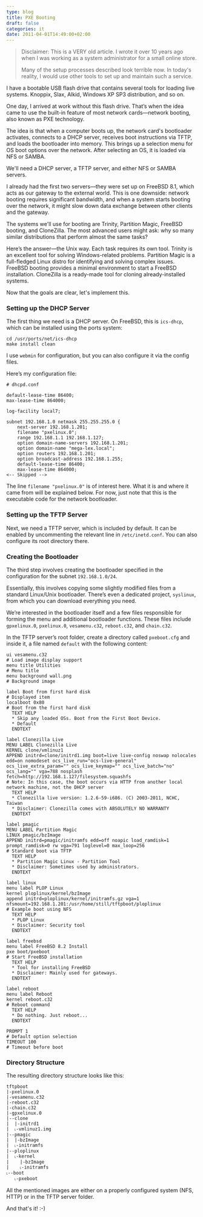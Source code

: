 ```yaml
---
type: blog
title: PXE Booting
draft: false
categories: it
date: 2011-04-01T14:49:00+02:00
---
```

> Disclaimer: This is a VERY old article. I wrote it over 10 years ago when I was working as a system administrator for a small online store.
>
> Many of the setup processes described look terrible now. ​​In today's reality, I would use other tools to set up and maintain such a service.

I have a bootable USB flash drive that contains several tools for loading live systems. Knoppix, Slax, Alkid, Windows XP SP3 distribution, and so on.

One day, I arrived at work without this flash drive. That’s when the idea came to use the built-in feature of most network cards—network booting, also known as PXE technology.

The idea is that when a computer boots up, the network card's bootloader activates, connects to a DHCP server, receives boot instructions via TFTP, and loads the bootloader into memory. This brings up a selection menu for OS boot options over the network. After selecting an OS, it is loaded via NFS or SAMBA.

We'll need a DHCP server, a TFTP server, and either NFS or SAMBA servers.

I already had the first two servers—they were set up on FreeBSD 8.1, which acts as our gateway to the external world. This is one downside: network booting requires significant bandwidth, and when a system starts booting over the network, it might slow down data exchange between other clients and the gateway.

The systems we'll use for booting are Trinity, Partition Magic, FreeBSD booting, and CloneZilla. The most advanced users might ask: why so many similar distributions that perform almost the same tasks?

Here’s the answer—the Unix way. Each task requires its own tool. Trinity is an excellent tool for solving Windows-related problems. Partition Magic is a full-fledged Linux distro for identifying and solving complex issues. FreeBSD booting provides a minimal environment to start a FreeBSD installation. CloneZilla is a ready-made tool for cloning already-installed systems.

Now that the goals are clear, let's implement this.

### Setting up the DHCP Server

The first thing we need is a DHCP server. On FreeBSD, this is `ics-dhcp`, which can be installed using the ports system:

```shell
cd /usr/ports/net/ics-dhcp
make install clean
```

I use `webmin` for configuration, but you can also configure it via the config files.

Here’s my configuration file:

```shell
# dhcpd.conf

default-lease-time 86400;
max-lease-time 864000;

log-facility local7;

subnet 192.168.1.0 netmask 255.255.255.0 {
	next-server 192.168.1.201;
	filename "pxelinux.0";
	range 192.168.1.1 192.168.1.127;
	option domain-name-servers 192.168.1.201;
	option domain-name "mega-lex.local";
	option routers 192.168.1.201;
	option broadcast-address 192.168.1.255;
	default-lease-time 86400;
	max-lease-time 864000;
<-- Skipped -->
```

The line `filename "pxelinux.0"` is of interest here. What it is and where it came from will be explained below. For now, just note that this is the executable code for the network bootloader.

### Setting up the TFTP Server

Next, we need a TFTP server, which is included by default. It can be enabled by uncommenting the relevant line in `/etc/inetd.conf`. You can also configure its root directory there.

### Creating the Bootloader

The third step involves creating the bootloader specified in the configuration for the subnet `192.168.1.0/24`.

Essentially, this involves copying some slightly modified files from a standard Linux/Unix bootloader. There’s even a dedicated project, `syslinux`, from which you can download everything you need.

We’re interested in the bootloader itself and a few files responsible for forming the menu and additional bootloader functions. These files include `gpxelinux.0`, `pxelinux.0`, `vesamenu.c32`, `reboot.c32`, and `chain.c32`.

In the TFTP server’s root folder, create a directory called `pxeboot.cfg` and inside it, a file named `default` with the following content:

```shell
ui vesamenu.c32
# Load image display support
menu title Utilities
# Menu title
menu background wall.png
# Background image

label Boot from first hard disk
# Displayed item
localboot 0x80
# Boot from the first hard disk
  TEXT HELP
  * Skip any loaded OSs. Boot from the First Boot Device.
  * Default
  ENDTEXT

label Clonezilla Live
MENU LABEL Clonezilla Live
KERNEL clone/vmlinuz1
APPEND initrd=clone/initrd1.img boot=live live-config noswap nolocales edd=on nomodeset ocs_live_run="ocs-live-general"  ocs_live_extra_param="" ocs_live_keymap="" ocs_live_batch="no" ocs_lang="" vga=788 nosplash fetch=http://192.168.1.127/filesystem.squashfs
# Note: In this case, the boot occurs via HTTP from another local network machine, not the DHCP server
  TEXT HELP
  * Clonezilla live version: 1.2.6-59-i686. (C) 2003-2011, NCHC, Taiwan
  * Disclaimer: Clonezilla comes with ABSOLUTELY NO WARRANTY
  ENDTEXT

label pmagic
MENU LABEL Partition Magic
LINUX pmagic/bzImage
APPEND initrd=pmagic/initramfs edd=off noapic load_ramdisk=1 prompt_ramdisk=0 rw vga=791 loglevel=0 max_loop=256
# Standard boot via TFTP
  TEXT HELP
  * Partition Magic Linux - Partition Tool
  * Disclaimer: Sometimes used by administrators.
  ENDTEXT

label linux
menu label PLOP Linux
kernel ploplinux/kernel/bzImage
append initrd=ploplinux/kernel/initramfs.gz vga=1 nfsmount=192.168.1.201:/usr/home/still/tftpboot/ploplinux
# Example boot using NFS
  TEXT HELP
  * PLOP Linux
  * Disclaimer: Security tool
  ENDTEXT

label freebsd
menu label FreeBSD 8.2 Install
pxe boot/pxeboot
# Start FreeBSD installation
  TEXT HELP
  * Tool for installing FreeBSD
  * Disclaimer: Mainly used for gateways.
  ENDTEXT

label reboot
menu label Reboot
kernel reboot.c32
# Reboot command
  TEXT HELP
  * Do nothing. Just reboot...
  ENDTEXT

PROMPT 1
# Default option selection
TIMEOUT 100
# Timeout before boot
```

### Directory Structure

The resulting directory structure looks like this:

```shell
tftpboot
|-pxelinux.0
|-vesamenu.c32
|-reboot.c32
|-chain.c32
|-gpxelinux.0
|--clone
|  |-initrd1
|  ˪-vmlinuz1.img
|--pmagic
|  |-bzImage
|  ˪-initramfs
|--ploplinux
|  ˪-kernel
|    |-bzImage
|    ˪-initramfs
˪--boot
   ˪-pxeboot
```

All the mentioned images are either on a properly configured system (NFS, HTTP) or in the TFTP server folder.

And that's it! :-)

